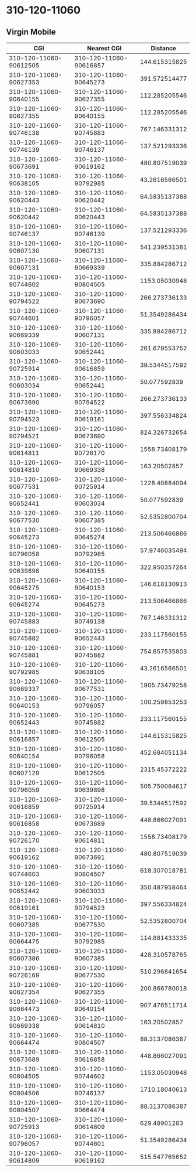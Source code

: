 # 310-120-11060
## Virgin Mobile


| CGI | Nearest CGI | Distance |
|-----|-------------|----------|
| 310-120-11060-90612505 | 310-120-11060-90616857 | 144.615315825 |
| 310-120-11060-90627353 | 310-120-11060-90645273 | 391.572514477 |
| 310-120-11060-90640155 | 310-120-11060-90627355 | 112.285205546 |
| 310-120-11060-90627355 | 310-120-11060-90640155 | 112.285205546 |
| 310-120-11060-90746138 | 310-120-11060-90745883 | 767.146331312 |
| 310-120-11060-90746139 | 310-120-11060-90746137 | 137.521293336 |
| 310-120-11060-90673691 | 310-120-11060-90619162 | 480.807519039 |
| 310-120-11060-90638105 | 310-120-11060-90792985 | 43.2616566501 |
| 310-120-11060-90620443 | 310-120-11060-90620442 | 64.5835137388 |
| 310-120-11060-90620442 | 310-120-11060-90620443 | 64.5835137388 |
| 310-120-11060-90746137 | 310-120-11060-90746139 | 137.521293336 |
| 310-120-11060-90607130 | 310-120-11060-90607131 | 541.239531381 |
| 310-120-11060-90607131 | 310-120-11060-90669339 | 335.884286712 |
| 310-120-11060-90744602 | 310-120-11060-90804505 | 1153.05030948 |
| 310-120-11060-90794522 | 310-120-11060-90673690 | 266.273736133 |
| 310-120-11060-90744601 | 310-120-11060-90796057 | 51.3549286434 |
| 310-120-11060-90669339 | 310-120-11060-90607131 | 335.884286712 |
| 310-120-11060-90603033 | 310-120-11060-90652441 | 261.679553752 |
| 310-120-11060-90725914 | 310-120-11060-90616859 | 39.5344517592 |
| 310-120-11060-90603034 | 310-120-11060-90652441 | 50.077592839 |
| 310-120-11060-90673690 | 310-120-11060-90794522 | 266.273736133 |
| 310-120-11060-90794523 | 310-120-11060-90619161 | 397.556334824 |
| 310-120-11060-90794521 | 310-120-11060-90673690 | 824.326732654 |
| 310-120-11060-90614811 | 310-120-11060-90726170 | 1558.73408179 |
| 310-120-11060-90614810 | 310-120-11060-90669338 | 163.20502857 |
| 310-120-11060-90677531 | 310-120-11060-90725914 | 1228.40884094 |
| 310-120-11060-90652441 | 310-120-11060-90603034 | 50.077592839 |
| 310-120-11060-90677530 | 310-120-11060-90607385 | 52.5352800704 |
| 310-120-11060-90645273 | 310-120-11060-90645274 | 213.506466866 |
| 310-120-11060-90796058 | 310-120-11060-90792985 | 57.9746035494 |
| 310-120-11060-90639898 | 310-120-11060-90640155 | 322.950357264 |
| 310-120-11060-90645275 | 310-120-11060-90640153 | 146.618130913 |
| 310-120-11060-90645274 | 310-120-11060-90645273 | 213.506466866 |
| 310-120-11060-90745883 | 310-120-11060-90746138 | 767.146331312 |
| 310-120-11060-90745882 | 310-120-11060-90652443 | 233.117560155 |
| 310-120-11060-90745881 | 310-120-11060-90745882 | 754.657535803 |
| 310-120-11060-90792985 | 310-120-11060-90638105 | 43.2616566501 |
| 310-120-11060-90669337 | 310-120-11060-90677531 | 1905.73479258 |
| 310-120-11060-90640153 | 310-120-11060-90796057 | 100.259853253 |
| 310-120-11060-90652443 | 310-120-11060-90745882 | 233.117560155 |
| 310-120-11060-90616857 | 310-120-11060-90612505 | 144.615315825 |
| 310-120-11060-90640154 | 310-120-11060-90796058 | 452.684051134 |
| 310-120-11060-90607129 | 310-120-11060-90612505 | 2315.45372222 |
| 310-120-11060-90796059 | 310-120-11060-90639898 | 505.750084617 |
| 310-120-11060-90616859 | 310-120-11060-90725914 | 39.5344517592 |
| 310-120-11060-90616858 | 310-120-11060-90673689 | 448.866027091 |
| 310-120-11060-90726170 | 310-120-11060-90614811 | 1558.73408179 |
| 310-120-11060-90619162 | 310-120-11060-90673691 | 480.807519039 |
| 310-120-11060-90744603 | 310-120-11060-90804507 | 618.307018781 |
| 310-120-11060-90652442 | 310-120-11060-90603033 | 350.487958464 |
| 310-120-11060-90619161 | 310-120-11060-90794523 | 397.556334824 |
| 310-120-11060-90607385 | 310-120-11060-90677530 | 52.5352800704 |
| 310-120-11060-90664475 | 310-120-11060-90792985 | 114.881433335 |
| 310-120-11060-90607386 | 310-120-11060-90607385 | 428.310578765 |
| 310-120-11060-90726169 | 310-120-11060-90677530 | 510.296841654 |
| 310-120-11060-90627354 | 310-120-11060-90627355 | 200.866780018 |
| 310-120-11060-90664473 | 310-120-11060-90640154 | 907.476511714 |
| 310-120-11060-90669338 | 310-120-11060-90614810 | 163.20502857 |
| 310-120-11060-90664474 | 310-120-11060-90804507 | 88.3137086387 |
| 310-120-11060-90673689 | 310-120-11060-90616858 | 448.866027091 |
| 310-120-11060-90804505 | 310-120-11060-90744602 | 1153.05030948 |
| 310-120-11060-90804506 | 310-120-11060-90746137 | 1710.18040613 |
| 310-120-11060-90804507 | 310-120-11060-90664474 | 88.3137086387 |
| 310-120-11060-90725913 | 310-120-11060-90614809 | 629.48901283 |
| 310-120-11060-90796057 | 310-120-11060-90744601 | 51.3549286434 |
| 310-120-11060-90614809 | 310-120-11060-90619162 | 515.547765652 |
